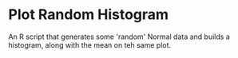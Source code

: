 # Plot Random Histogram

An R script that generates some 'random' Normal data and builds a histogram, along with the mean on teh same plot.